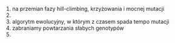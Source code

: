1. na przemian fazy hill-climbing, krzyżowania i mocnej mutacji
2. 
3. algorytm ewolucyjny, w którym z czasem spada tempo mutacji
4. zabraniamy powtarzania słabych genotypów
5. 
